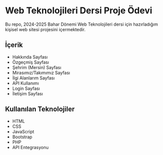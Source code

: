 # Web Teknolojileri Dersi Proje Ödevi

Bu repo, 2024-2025 Bahar Dönemi Web Teknolojileri dersi için hazırladığım kişisel web sitesi projesini içermektedir.

## İçerik

- Hakkında Sayfası
- Özgeçmiş Sayfası
- Şehrim (Mersin) Sayfası
- Mirasımız/Takımımız Sayfası
- İlgi Alanlarım Sayfası
- API Kullanımı
- Login Sayfası
- İletişim Sayfası

## Kullanılan Teknolojiler

- HTML
- CSS
- JavaScript
- Bootstrap
- PHP
- API Entegrasyonu
